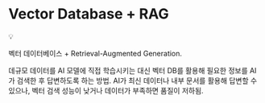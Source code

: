 # Vector Database + RAG

<aside>
💡

벡터 데이터베이스 + Retrieval-Augmented Generation.

데규모 데이터를 AI 모델에 직접 학습시키는 대신 벡터 DB를 활용해 필요한 정보를 AI가 검색한 후 답변하도록 하는 방법.
AI가 최신 데이터나 내부 문서를 활용해 답변할 수 있으나, 벡터 검색 성능이 낮거나 데이터가 부족하면 품질이 저하됨.

</aside>